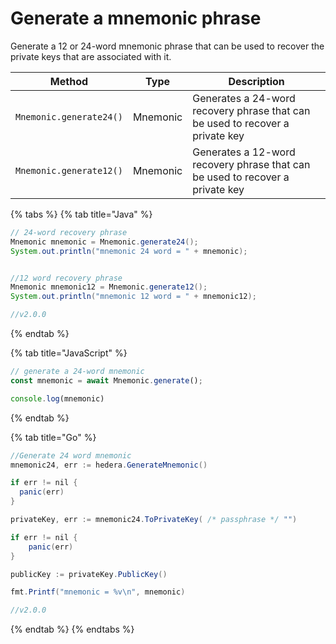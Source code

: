 # Generate a mnemonic phrase

Generate a 12 or 24-word mnemonic phrase that can be used to recover the private keys that are associated with it.

| **Method**              | **Type** | **Description**                                                               |
| ----------------------- | -------- | ----------------------------------------------------------------------------- |
| `Mnemonic.generate24()` | Mnemonic | Generates a 24-word recovery phrase that can be used to recover a private key |
| `Mnemonic.generate12()` | Mnemonic | Generates a 12-word recovery phrase that can be used to recover a private key |

{% tabs %}
{% tab title="Java" %}
```java
// 24-word recovery phrase
Mnemonic mnemonic = Mnemonic.generate24();
System.out.println("mnemonic 24 word = " + mnemonic);


//12 word recovery phrase
Mnemonic mnemonic12 = Mnemonic.generate12();
System.out.println("mnemonic 12 word = " + mnemonic12);

//v2.0.0
```
{% endtab %}

{% tab title="JavaScript" %}
```javascript
// generate a 24-word mnemonic
const mnemonic = await Mnemonic.generate();

console.log(mnemonic)
```
{% endtab %}

{% tab title="Go" %}
```java
//Generate 24 word mnemonic
mnemonic24, err := hedera.GenerateMnemonic()

if err != nil {
  panic(err)
}

privateKey, err := mnemonic24.ToPrivateKey( /* passphrase */ "")

if err != nil {
    panic(err)
}

publicKey := privateKey.PublicKey()

fmt.Printf("mnemonic = %v\n", mnemonic)

//v2.0.0
```
{% endtab %}
{% endtabs %}
